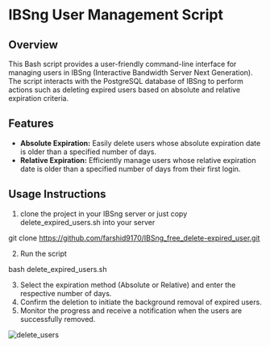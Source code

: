 # IBSng User Management Script

## Overview

This Bash script provides a user-friendly command-line interface for managing users in IBSng (Interactive Bandwidth Server Next Generation). The script interacts with the PostgreSQL database of IBSng to perform actions such as deleting expired users based on absolute and relative expiration criteria.

## Features

- **Absolute Expiration:** Easily delete users whose absolute expiration date is older than a specified number of days.
- **Relative Expiration:** Efficiently manage users whose relative expiration date is older than a specified number of days from their first login.

## Usage Instructions
1. clone the project in your IBSng server or just copy delete_expired_users.sh into your server 
   
git clone https://github.com/farshid9170/IBSng_free_delete-expired_user.git

2. Run the script

bash delete_expired_users.sh

3. Select the expiration method (Absolute or Relative) and enter the respective number of days.
4. Confirm the deletion to initiate the background removal of expired users.
5. Monitor the progress and receive a notification when the users are successfully removed.


![delete_users](https://github.com/farshid9170/IBSng_free_delete-expired_user/assets/99282372/b86c9320-ae00-436a-86ec-edb3cb01942e)


